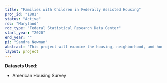 ```yaml
---
title: "Families with Children in Federally Assisted Housing"
proj_id: "1881"
status: "Active"
rdc: "Maryland"
rdc_type: "Federal Statistical Research Data Center"
start_year: "2020"
end_year: ""
pi: "Sandra Newman"
abstract: "This project will examine the housing, neighborhood, and housing market conditions of families with children living in federally assisted housing compared with similar families with children who do not receive housing assistance. Analysis will include difference in means across major subgroups (e.g., family size, income), and multivariate analysis predicting housing, neighborhood, and market characteristics of the assisted and unassisted samples separately to test whether there are differences in predictors of these outcomes. We will also test models that pool the assisted and unassisted groups to observe whether living in assisted housing has a large and significant effect on housing, neighborhood, and housing market outcomes."
layout: project
---
```


**Datasets Used:**

  - American Housing Survey 

